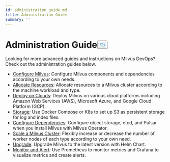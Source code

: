 ```yaml
---
id: administration_guide.md
title: Administration Guide
summary: ''
---
```

<h1 id="Administration-Guide" class="common-anchor-header">Administration Guide<button data-href="#Administration-Guide" class="anchor-icon" translate="no">
      <svg translate="no"
        aria-hidden="true"
        focusable="false"
        height="20"
        version="1.1"
        viewBox="0 0 16 16"
        width="16"
      >
        <path
          fill="#0092E4"
          fill-rule="evenodd"
          d="M4 9h1v1H4c-1.5 0-3-1.69-3-3.5S2.55 3 4 3h4c1.45 0 3 1.69 3 3.5 0 1.41-.91 2.72-2 3.25V8.59c.58-.45 1-1.27 1-2.09C10 5.22 8.98 4 8 4H4c-.98 0-2 1.22-2 2.5S3 9 4 9zm9-3h-1v1h1c1 0 2 1.22 2 2.5S13.98 12 13 12H9c-.98 0-2-1.22-2-2.5 0-.83.42-1.64 1-2.09V6.25c-1.09.53-2 1.84-2 3.25C6 11.31 7.55 13 9 13h4c1.45 0 3-1.69 3-3.5S14.5 6 13 6z"
        ></path>
      </svg>
    </button></h1><p>Looking for more advanced guides and instructions on Milvus DevOps? Check out the administration guides below.</p>
<ul>
<li><a href="/docs/ko/configure-docker.md">Configure Milvus</a>: Configure Milvus components and dependencies according to your own needs.</li>
<li><a href="/docs/ko/allocate.md">Allocate Resources</a>: Allocate resources to a Milvus cluster according to the machine workload and type.</li>
<li><a href="/docs/ko/deploy_on_clouds.md">Deploy on Clouds</a>: Deploy Milvus on various cloud platforms including Amazon Web Services (AWS), Microsoft Azure, and Google Cloud Platform (GCP).</li>
<li><a href="/docs/ko/deploy_s3.md">Storage</a>: Use Docker Compose or K8s to set up S3 as persistent storage for log and index files.</li>
<li><a href="/docs/ko/operator.md">Configure Dependencies</a>: Configure object storage, etcd, and Pulsar when you install Milvus with Milvus Operator.</li>
<li><a href="/docs/ko/scaleout.md">Scale a Milvus Cluster</a>:  Flexibly increase or decrease the number of worker nodes of each type according to your own need.</li>
<li><a href="/docs/ko/upgrade.md">Upgrade</a>: Upgrade Milvus to the latest version with Helm Chart.</li>
<li><a href="/docs/ko/monitor_and_alert.md">Monitor and Alert</a>: Use Prometheus to monitor metrics and Grafana to visualize metrics and create alerts.</li>
</ul>
